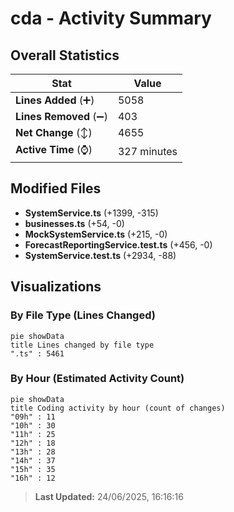 # cda - Activity Summary 

## Overall Statistics

| Stat                   | Value                                                             |
| ---------------------- | ----------------------------------------------------------------- |
| **Lines Added** (➕)   | 5058                                          |
| **Lines Removed** (➖) | 403                                        |
| **Net Change** (↕)    | 4655                |
| **Active Time** (⌚)   | 327 minutes |


## Modified Files
- **SystemService.ts** (+1399, -315)
- **businesses.ts** (+54, -0)
- **MockSystemService.ts** (+215, -0)
- **ForecastReportingService.test.ts** (+456, -0)
- **SystemService.test.ts** (+2934, -88)

## Visualizations

### By File Type (Lines Changed)

```mermaid
pie showData
title Lines changed by file type
".ts" : 5461
```

### By Hour (Estimated Activity Count)

```mermaid
pie showData
title Coding activity by hour (count of changes)
"09h" : 11
"10h" : 30
"11h" : 25
"12h" : 18
"13h" : 28
"14h" : 37
"15h" : 35
"16h" : 12
```


> **Last Updated:** 24/06/2025, 16:16:16